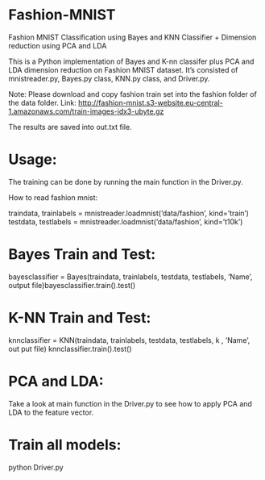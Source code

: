# Fashion-MNIST
Fashion MNIST Classification using Bayes and KNN Classifier + Dimension reduction using PCA and LDA

This is a Python implementation of Bayes and K-nn classifer plus PCA and LDA dimension reduction on Fashion MNIST dataset.  It’s consisted of mnistreader.py, Bayes.py class, KNN.py class, and Driver.py.  

Note: Please download and copy fashion train set into the fashion folder of the data folder. Link: http://fashion-mnist.s3-website.eu-central-1.amazonaws.com/train-images-idx3-ubyte.gz

The results are saved into out.txt file.

# Usage:


The training can be done by running the main function in the Driver.py.

How to read fashion mnist: 

traindata, trainlabels = mnistreader.loadmnist(’data/fashion’, kind=’train’)
testdata, testlabels = mnistreader.loadmnist(’data/fashion’, kind=’t10k’)

# Bayes Train and Test:

bayesclassifier = Bayes(traindata, trainlabels, testdata, testlabels, ’Name’, output file)bayesclassifier.train().test()


# K-NN Train and Test:

knnclassifier = KNN(traindata, trainlabels, testdata, testlabels, k , ’Name’, out put file)
knnclassifier.train().test()

# PCA and LDA:

Take a look at main function in the Driver.py to see how to apply PCA and LDA to the feature vector.

# Train all models:
python Driver.py
